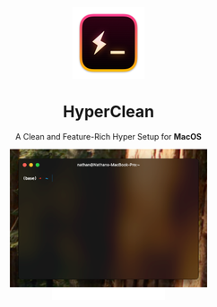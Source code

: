 <br />
<div align="center">
    <a href="https://github.com/vercel/hyper?tab=readme-ov-file">
        <picture>
            <img src="README-src/HyperIcon.png" alt="Hyper Icon" width="128" height="128">
        </picture>
    </a>
    <h1>HyperClean</h1>
    <p>A Clean and Feature-Rich Hyper Setup for <b>MacOS</b> </p>
    <picture>
        <source media="(prefers-color-scheme: light)" srcset="README-src/sc/scLight.png">
        <img class="image" src="README-src/sc/scDark.png" width="70%">
    </picture>
    <picture>
        <source media="(prefers-color-scheme: light)" srcset="README-src/svg/also-available-light.svg">
        <img src="README-src/svg/also-available-dark.svg" width="40%">
    </picture>
</div>